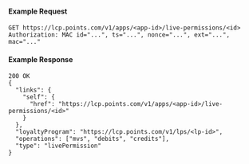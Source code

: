 #### Example Request

    GET https://lcp.points.com/v1/apps/<app-id>/live-permissions/<id>
    Authorization: MAC id="...", ts="...", nonce="...", ext="...", mac="..."

#### Example Response

    200 OK
    {
      "links": {
        "self": {
          "href": "https://lcp.points.com/v1/apps/<app-id>/live-permissions/<id>"
        }
      },
      "loyaltyProgram": "https://lcp.points.com/v1/lps/<lp-id>",
      "operations": ["mvs", "debits", "credits"],
      "type": "livePermission"
    }


